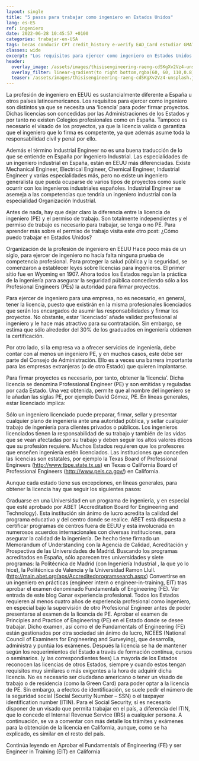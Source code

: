 ```yaml
---
layout: single
title: "5 pasos para trabajar como ingeniero en Estados Unidos"
lang: es-ES
ref: ingeniero
date: 2022-06-28 10:45:57 +0100
categories: trabajar-en-USA
tags: becas conducir CPT credit_history e-verify EAD_Card estudiar GMAT GRE ingeniero melting_pot OPT PE reclutar salario seguro_médico Social_Security taxes TOEFL trabajar universidad vacaciones visados visa_F visa_H visa_M vivir
classes: wide
excerpt: "Los requisitos para ejercer como ingeniero en Estados Unidos son distintos ya que se necesita una ‘licencia’ para poder firmar proyectos."
header:
  overlay_image: /assets/images/thisisengineering-raeng-cdSKgXv2Vz4-unsplash.jpg
  overlay_filter: linear-gradient(to right bottom,rgba(60, 60, 110,0.8), rgba(178, 34, 52, 0.5))
  teaser: /assets/images/thisisengineering-raeng-cdSKgXv2Vz4-unsplash.jpg
---
```


La profesión de ingeniero en EEUU es sustancialmente diferente a España u otros países latinoamericanos. Los requisitos para ejercer como ingeniero son distintos ya que se necesita una ‘licencia’ para poder firmar proyectos. Dichas licencias son concedidas por las Administraciones de los Estados y por tanto no existen Colegios profesionales como en España. Tampoco es necesario el visado de los proyectos, ya que la licencia valida o garantiza que el ingeniero que lo firma es competente, ya que además asume toda la responsabilidad civil y penal por ello.

Además el término Industrial Engineer no es una buena traducción de lo que se entiende en España por Ingeniero Industrial. Las especialidades de un ingeniero industrial en España, están en EEUU más diferenciadas. Existe Mechanical Engineer, Electrical Engineer, Chemical Engineer, Industrial Engineer y varias especialidades más, pero no existe un ingeniero generalista que pueda ocuparse de varios tipos de proyectos como suele ocurrir con los ingenieros industriales españoles. Industrial Engineer se asemeja a las competencias que tendría un ingeniero industrial con la especialidad Organización Industrial.

Antes de nada, hay que dejar claro la diferencia entre la licencia de ingeniero (PE) y el permiso de trabajo. Son totalmente independientes y el permiso de trabajo es necesario para trabajar, se tenga o no PE. Para aprender más sobre el permiso de trabajo visita este otro post: ¿Cómo puedo trabajar en Estados Unidos?

Organización de la profesión de ingeniero en EEUU
Hace poco más de un siglo, para ejercer de ingeniero no hacía falta ninguna prueba de competencia profesional. Para proteger la salud pública y la seguridad, se comenzaron a establecer leyes sobre licencias para ingenieros. El primer sitio fue en Wyoming en 1907. Ahora todos los Estados regulan la práctica de la ingeniería para asegurar la seguridad pública concediendo sólo a los Profesional Engineers (PEs) la autoridad para firmar proyectos.

Para ejercer de ingeniero para una empresa, no es necesario, en general, tener la licencia, puesto que existirán en la misma profesionales licenciados que serán los encargados de asumir las responsabilidades y firmar los proyectos. No obstante, estar ‘licenciado’ añade validez profesional al ingeniero y le hace más atractivo para su contratación. Sin embargo, se estima que sólo alrededor del 30% de los graduados en ingeniería obtienen la certificación.

Por otro lado, si la empresa va a ofrecer servicios de ingeniería, debe contar con al menos un ingeniero PE, y en muchos casos, este debe ser parte del Consejo de Administración. Ello es a veces una barrera importante para las empresas extranjeras (o de otro Estado) que quieren implantarse.

Para firmar proyectos es necesario, por tanto, obtener la ‘licencia’. Dicha licencia se denomina Professional Engineer (PE) y son emitidas y reguladas por cada Estado. Una vez obtenida, permite que al nombre del ingeniero se le añadan las siglas PE, por ejemplo David Gómez, PE. En líneas generales, estar licenciado implica:

Sólo un ingeniero licenciado puede preparar, firmar, sellar y presentar cualquier plano de ingeniería ante una autoridad pública, y sellar cualquier trabajo de ingeniería para clientes privados o públicos.
Los ingenieros licenciados tienen la responsabilidad de su trabajo y también de las vidas que se vean afectadas por su trabajo y deben seguir los altos valores éticos que su profesión requiere.
Muchos Estados requieren que los profesores que enseñen ingeniería estén licenciados.
Las instituciones que conceden las licencias son estatales, por ejemplo la Texas Board of Professional Engineers (http://www.tbpe.state.tx.us) en Texas o California Board of Professional Engineers (http://www.pels.ca.gov/) en California.

Aunque cada estado tiene sus excepciones, en líneas generales, para obtener la licencia hay que seguir los siguientes pasos:

Graduarse en una Universidad en un programa de ingeniería, y en especial que esté aprobado por ABET (Accreditation Board for Engineering and Technology). Esta institución sin ánimo de lucro acredita la calidad del programa educativo y del centro donde se realice. ABET está dispuesta a certificar programas de centros fuera de EEUU y está involucrada en numerosos acuerdos internacionales con diversas instituciones, para asegurar la calidad de la ingeniería. De hecho tiene firmado un Memorandum of Understanding con la Agencia de Calidad, Acreditación y Prospectiva de las Universidades de Madrid. Buscando los programas acreditados en España, sólo aparecen tres universidades y siete programas: la Politécnica de Madrid (con Ingeniería Industrial , la que yo lo hice), la Politécnica de Valencia y la Universidad Ramon Llull. (http://main.abet.org/aps/Accreditedprogramsearch.aspx)
Convertirse en un ingeniero en prácticas (engineer intern o engineer-in-training, EIT) tras aprobar el examen denominado Fundamentals of Engineering (FE). Ver entrada de este blog
Ganar experiencia profesional. Todos los Estados requieren al menos cuatro años de experiencia profesional como ingeniero, en especial bajo la supervisión de otro Profesional Engineer antes de poder presentarse al examen de la licencia de PE.
Aprobar el examen de Principles and Practice of Engineering (PE) en el Estado donde se desee trabajar. Dicho examen, así como el de Fundamentals of Engineering (FE) están gestionados por otra sociedad sin ánimo de lucro, NCEES (National Council of Examiners for Engineering and Surveying), que desarrolla, administra y puntúa los exámenes.
Después la licencia se ha de mantener según los requerimientos del Estado a través de formación contínua, cursos o seminarios. (y las correspondientes fees)
La mayoría de los Estados reconocen las licencias de otros Estados, siempre y cuando estos tengan requisitos muy similares o más exigentes a la hora de adquirir dicha licencia.
No es necesario ser ciudadano americano o tener un visado de trabajo o de residencia (como la Green Card) para poder optar a la licencia de PE. Sin embargo, a efectos de identificación, se suele pedir el número de la seguridad social (Social Security Number – SSN) o el taxpayer identification number (ITIN). Para el Social Security, sí es necesario disponer de un visado que permita trabajar en el país, a diferencia del ITIN, que lo concede el Internal Revenue Service (IRS) a cualquier persona.
A continuación, se va a comentar con más detalle los trámites y exámenes para la obtención de la licencia en California, aunque, como se ha explicado, es similar en el resto del país.

Continúa leyendo en Aprobar el Fundamentals of Engineering (FE) y ser Engineer in Training (EIT) en California
